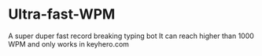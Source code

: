# Ultra-fast-WPM
A super duper fast record breaking typing bot
It can reach higher than 1000 WPM and only works in keyhero.com
